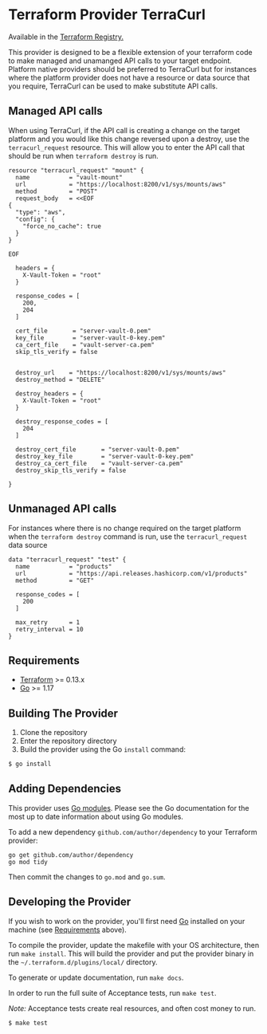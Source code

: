 # Terraform Provider TerraCurl

Available in the [Terraform Registry.](https://registry.terraform.io/providers/devops-rob/terracurl/latest/docs)

This provider is designed to be a flexible extension of your terraform code to make managed and unamanged API calls to your target endpoint. Platform native providers should be preferred to TerraCurl but for instances where the platform provider does not have a resource or data source that you require, TerraCurl can be used to make substitute API calls.

## Managed API calls
When using TerraCurl, if the API call is creating a change on the target platform and you would like this change reversed upon a destroy, use the `terracurl_request` resource. This will allow you to enter the API call that should be run when `terraform destroy` is run.

```hcl
resource "terracurl_request" "mount" {
  name           = "vault-mount"
  url            = "https://localhost:8200/v1/sys/mounts/aws"
  method         = "POST"
  request_body   = <<EOF
{
  "type": "aws",
  "config": {
    "force_no_cache": true
  }
}

EOF

  headers = {
    X-Vault-Token = "root"
  }

  response_codes = [
    200,
    204
  ]

  cert_file       = "server-vault-0.pem"
  key_file        = "server-vault-0-key.pem"
  ca_cert_file    = "vault-server-ca.pem"
  skip_tls_verify = false


  destroy_url    = "https://localhost:8200/v1/sys/mounts/aws"
  destroy_method = "DELETE"

  destroy_headers = {
    X-Vault-Token = "root"
  }

  destroy_response_codes = [
    204
  ]

  destroy_cert_file       = "server-vault-0.pem"
  destroy_key_file        = "server-vault-0-key.pem"
  destroy_ca_cert_file    = "vault-server-ca.pem"
  destroy_skip_tls_verify = false

}
```
## Unmanaged API calls
For instances where there is no change required on the target platform when the `terraform destroy` command is run, use the `terracurl_request` data source

```hcl
data "terracurl_request" "test" {
  name           = "products"
  url            = "https://api.releases.hashicorp.com/v1/products"
  method         = "GET"

  response_codes = [
    200
  ]

  max_retry      = 1
  retry_interval = 10
}
```
## Requirements

-	[Terraform](https://www.terraform.io/downloads.html) >= 0.13.x
-	[Go](https://golang.org/doc/install) >= 1.17

## Building The Provider

1. Clone the repository
1. Enter the repository directory
1. Build the provider using the Go `install` command: 
```sh
$ go install
```

## Adding Dependencies

This provider uses [Go modules](https://github.com/golang/go/wiki/Modules).
Please see the Go documentation for the most up to date information about using Go modules.

To add a new dependency `github.com/author/dependency` to your Terraform provider:

```
go get github.com/author/dependency
go mod tidy
```

Then commit the changes to `go.mod` and `go.sum`.

## Developing the Provider

If you wish to work on the provider, you'll first need [Go](http://www.golang.org) installed on your machine (see [Requirements](#requirements) above).

To compile the provider, update the makefile with your OS architecture, then run `make install`. This will build the provider and put the provider binary in the `~/.terraform.d/plugins/local/` directory.

To generate or update documentation, run `make docs`.

In order to run the full suite of Acceptance tests, run `make test`.

*Note:* Acceptance tests create real resources, and often cost money to run.

```sh
$ make test
```
